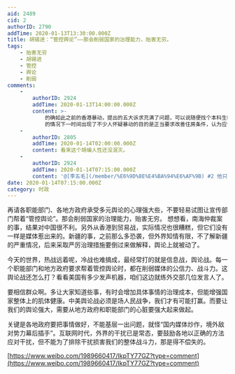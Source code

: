 ```yaml
---
aid: 2489
cid: 2
authorID: 2790
addTime: 2020-01-13T13:30:00.000Z
title: 胡锡进：“管控舆论”——那会削弱国家的治理能力，贻害无穷。
tags:
    - 贻害无穷
    - 胡锡进
    - 管控
    - 舆论
    - 削弱
comments:
    -
        authorID: 2924
        addTime: 2020-01-13T14:00:00.000Z
        content: >-
            的确如此之前的香港暴动，提出的五大诉求充满了问题，可以说随便找个本科生都可以充分驳斥以正视听，然而思维落后的宣传部门选择了河蟹，在信息不对称
            的情况下一时间出现了不少人怀疑暴动的目的是正当要求改善住房条件，认为应该支持他们，场面十分滑稽。与其堵不如疏，这才是新时代应该采取的策略。
    -
        authorID: 2805
        addTime: 2020-01-14T02:00:00.000Z
        content: 看来这个胡编人性还没泯灭。
    -
        authorID: 2924
        addTime: 2020-01-14T07:15:00.000Z
        content: '@[李五毛](/member/%E6%9D%8E%E4%BA%94%E6%AF%9B) #2 他只是理智而已。现在的舆论管控已经过时了。'
date: 2020-01-14T07:15:00.000Z
category: 时政
---
```


再请各职能部门、各地方政府承受多元舆论的心理强大些，不要轻易试图让宣传部门帮着“管控舆论”。那会削弱国家的治理能力，贻害无穷。 想想看，南海仲裁案的事，结果对中国很不利。另外从香港到贸易战，实际情况也很糟糕，但它们没有一样是媒体惹出来的。新疆的事，之前那么多恐袭，但外界知情有限，不了解新疆的严重情况，后来采取严厉治理措施要倒过来做解释，舆论上就被动了。

今天的世界，热战远着呢，冷战也难搞成，最经常打的就是信息战，舆论战。每一个职能部门和地方政府要求帮着管控舆论时，都在削弱媒体的公信力、战斗力。这舆论战还怎么打？看看美国有多少发声机器，咱们这边就练外交部几位发言人了。

要相信群众啊。多让大家知道些事，有时会增加具体事情的治理成本，但能增强国家整体上的肌体健康。中美舆论战必须是场人民战争，我们才有可能打赢。而要让我们的舆论强大，需要从地方政府和职能部门的心脏要强大起来做起。

关键是各地政府要把事情做好，不能基层一出问题，就怪“国内媒体炒作，境外敌对势力幕后插手”。互联网时代，外界的干扰已是常态，要鼓励各地以正确的方法应对干扰，但不能为了排除干扰损害我们的整体战斗力，那是得不偿失的。

[https://www.weibo.com/1989660417/IkpTY77GZ?type=comment](https://www.weibo.com/1989660417/IkpTY77GZ?type=comment)
